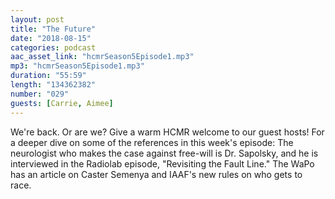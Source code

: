 ```yaml
---
layout: post
title: "The Future"
date: "2018-08-15"
categories: podcast
aac_asset_link: "hcmrSeason5Episode1.mp3"
mp3: "hcmrSeason5Episode1.mp3"
duration: "55:59"
length: "134362382"
number: "029"
guests: [Carrie, Aimee]
---
```


We're back. Or are we? Give a warm HCMR welcome to our guest hosts! For a deeper dive on some of the references in this week's episode: The neurologist who makes the case against free-will is Dr. Sapolsky, and he is interviewed in the Radiolab episode, "Revisiting the Fault Line." The WaPo has an article on Caster Semenya and IAAF's new rules on who gets to race.

